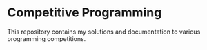 # Competitive Programming

This repository contains my solutions and documentation to various programming competitions.